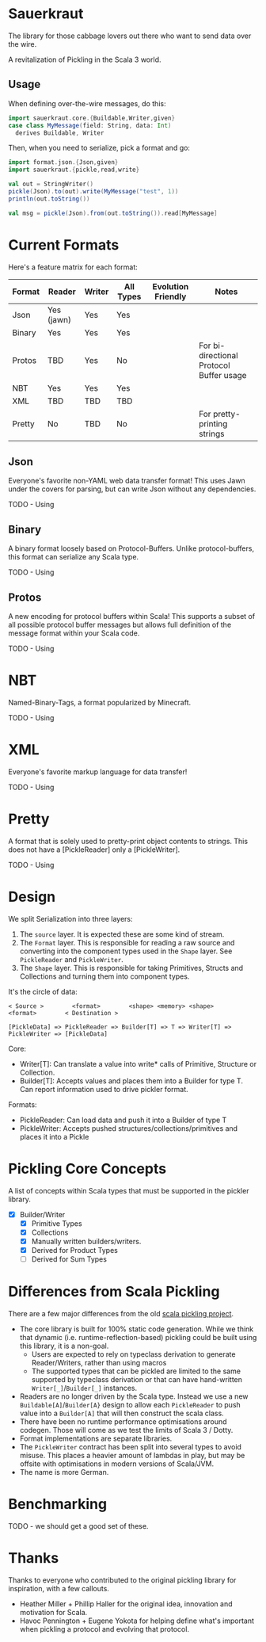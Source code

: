 # Sauerkraut

The library for those cabbage lovers out there who want
to send data over the wire.

A revitalization of Pickling in the Scala 3 world.

## Usage

When defining over-the-wire messages, do this:

```scala
import sauerkraut.core.{Buildable,Writer,given}
case class MyMessage(field: String, data: Int)
  derives Buildable, Writer
```

Then, when you need to serialize, pick a format and go:

```scala
import format.json.{Json,given}
import sauerkraut.{pickle,read,write}

val out = StringWriter()
pickle(Json).to(out).write(MyMessage("test", 1))
println(out.toString())

val msg = pickle(Json).from(out.toString()).read[MyMessage]
```

# Current Formats

Here's a feature matrix for each format:

| Format | Reader     | Writer | All Types | Evolution Friendly | Notes                                    |
| ------ | ---------- | ------ | --------- | ------------------ | ---------------------------------------- |
| Json   | Yes (jawn) | Yes    | Yes       |                    |                                          |
| Binary | Yes        | Yes    | Yes       |                    |                                          |
| Protos | TBD        | Yes    | No        |                    | For bi-directional Protocol Buffer usage |
| NBT    | Yes        | Yes    | Yes       |                    |                                          |
| XML    | TBD        | TBD    | TBD       |                    |                                          |
| Pretty | No         | TBD    | No        |                    | For pretty-printing strings              |

## Json
Everyone's favorite non-YAML web data transfer format!   This uses Jawn under the covers for parsing, but
can write Json without any dependencies.

TODO - Using

## Binary
A binary format loosely based on Protocol-Buffers.   Unlike protocol-buffers, this format can serialize any 
Scala type.

TODO - Using

## Protos
A new encoding for protocol buffers within Scala!  This supports a subset of all possible protocol buffer messages
but allows full definition of the message format within your Scala code.

TODO - Using

# NBT
Named-Binary-Tags, a format popularized by Minecraft.

TODO - Using

# XML
Everyone's favorite markup language for data transfer!

TODO - Using

# Pretty
A format that is solely used to pretty-print object contents to strings.  This does not have
a [PickleReader] only a [PickleWriter].

TODO - Using


# Design

We split Serialization into three layers:

1. The `source` layer.  It is expected these are some kind of stream.
2. The `Format` layer.  This is responsible for reading a raw source and converting into
   the component types used in the `Shape` layer.  See `PickleReader` and `PickleWriter`.
3. The `Shape` layer.  This is responsible for taking Primitives, Structs and Collections and
   turning them into component types.

It's the circle of data:
```
< Source >        <format>        <shape> <memory> <shape>      <format>        < Destination >        

[PickleData] => PickleReader => Builder[T] => T => Writer[T] => PickleWriter => [PickleData]
```

Core:
- Writer[T]:  Can translate a value into write* calls of Primitive, Structure or Collection.
- Builder[T]:  Accepts values and places them into a Builder for type T.  Can report information used
               to drive pickler format.

Formats:
- PickleReader:  Can load data and push it into a Builder of type T
- PickleWriter:  Accepts pushed structures/collections/primitives and places it into a Pickle


# Pickling Core Concepts
A list of concepts within Scala types that must be supported in the pickler library.

- [X] Builder/Writer
  - [X] Primitive Types
  - [X] Collections
  - [X] Manually written builders/writers.
  - [X] Derived for Product Types
  - [ ] Derived for Sum Types

# Differences from Scala Pickling

There are a few major differences from the old [scala pickling project](http://github.com/scala/pickling).

- The core library is built for 100% static code generation.   While we think that dynamic (i.e. runtime-reflection-based)
  pickling could be built using this library, it is a non-goal.
  - Users are expected to rely on typeclass derivation to generate Reader/Writers, rather than using macros
  - The supported types that can be pickled are limited to the same supported by typeclass derivation or that
    can have hand-written `Writer[_]`/`Builder[_]` instances.
- Readers are no longer driven by the Scala type.  Instead we use a new `Buildable[A]`/`Builder[A}` design
  to allow each `PickleReader` to push value into a `Builder[A]` that will then construct the scala class.
- There have been no runtime performance optimisations around codegen.   Those will come as we test the
  limits of Scala 3 / Dotty.
- Format implementations are separate libraries.
- The `PickleWriter` contract has been split into several types to avoid misuse.  This places a heavier amount
  of lambdas in play, but may be offsite with optimisations in modern versions of Scala/JVM.
- The name is more German.


# Benchmarking

TODO - we should get a good set of these.

# Thanks

Thanks to everyone who contributed to the original pickling library for inspiration, with a few callouts.

- Heather Miller + Phillip Haller for the original idea, innovation and motivation for Scala.
- Havoc Pennington + Eugene Yokota for helping define what's important when pickling a protocol and evolving that protocol.